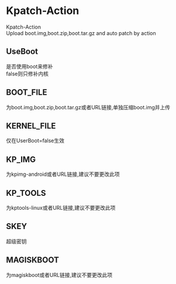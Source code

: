 # Kpatch-Action  
Kpatch-Action  
Upload boot.img,boot.zip,boot.tar.gz and auto patch by action  
## UseBoot  
是否使用boot来修补  
false则只修补内核  
## BOOT_FILE  
为boot.img,boot.zip,boot.tar.gz或者URL链接,单独压缩boot.img并上传  
## KERNEL_FILE  
仅在UserBoot=false生效  
## KP_IMG  
为kpimg-android或者URL链接,建议不要更改此项  
## KP_TOOLS  
为kptools-linux或者URL链接,建议不要更改此项  
## SKEY  
超级密钥  
## MAGISKBOOT  
为magiskboot或者URL链接,建议不要更改此项  